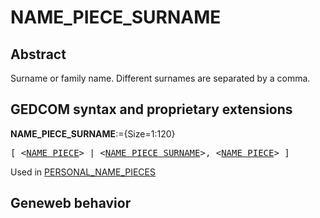 ﻿<!-- licence GPL V2, cf https://github.com/TitiFix/geneweb -->
# NAME_PIECE_SURNAME
## Abstract
Surname or family name. Different surnames are separated by a comma.


## GEDCOM syntax and proprietary extensions

**NAME_PIECE_SURNAME**:={Size=1:120}
<pre>
[ &lt;<a href=Ged.NAME_PIECE.md>NAME_PIECE</a>&gt; | &lt;<a href=Ged.NAME_PIECE_SURNAME.md>NAME_PIECE_SURNAME</a>&gt;, &lt;<a href=Ged.NAME_PIECE.md>NAME_PIECE</a>&gt; ]
</pre>
Used in <a href=Ged.PERSONAL_NAME_PIECES.md>PERSONAL_NAME_PIECES</a><br />


## Geneweb behavior


